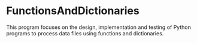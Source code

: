 # FunctionsAndDictionaries
This program focuses on the design, implementation and testing of Python programs to process data files using functions and dictionaries.
